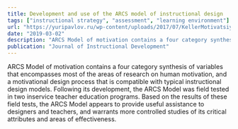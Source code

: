 ```yaml
---
title: Development and use of the ARCS model of instructional design
tags: ["instructional strategy", "assessment", "learning environment"]
url: "https://yuripavlov.ru/wp-content/uploads/2017/07/KellerMotivatsiya1987.pdf"
date: "2019-03-02"
description: "ARCS Model of motivation contains a four category synthesis of variables that encompasses most of the areas of research on human motivation, and a motivational design process that is compatible with typical instructional design models. Following its development, the ARCS Model was field tested in two inservice teacher education programs. Based on the results of these field tests, the ARCS Model appears to provide useful assistance to designers and teachers, and warrants more controlled studies of its critical attributes and areas of effectiveness."
publication: "Journal of Instructional Development"
---
```


ARCS Model of motivation contains a four category synthesis of variables that encompasses most of the areas of research on human motivation, and a motivational design process that is compatible with typical instructional design models. Following its development, the ARCS Model was field tested in two inservice teacher education programs. Based on the results of these field tests, the ARCS Model appears to provide useful assistance to designers and teachers, and warrants more controlled studies of its critical attributes and areas of effectiveness.
